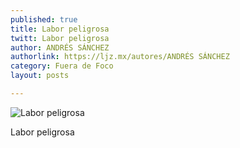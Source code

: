 ```yaml
---
published: true
title: Labor peligrosa
twitt: Labor peligrosa
author: ANDRÉS SÁNCHEZ
authorlink: https://ljz.mx/autores/ANDRÉS SÁNCHEZ
category: Fuera de Foco
layout: posts

---
```


![Labor peligrosa](http://i.imgur.com/FERGRE4m.jpg)

Labor peligrosa
